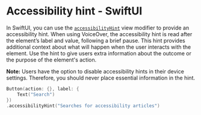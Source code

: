 # Accessibility hint - SwiftUI

In SwiftUI, you can use the [`accessibilityHint`](https://developer.apple.com/documentation/swiftui/view/accessibilityhint(_:)-3i2vu) view modifier to provide an accessibility hint. When using VoiceOver, the accessibility hint is read after the element’s label and value, following a brief pause. This hint provides additional context about what will happen when the user interacts with the element. Use the hint to give users extra information about the outcome or the purpose of the element's action.

**Note:** Users have the option to disable accessibility hints in their device settings. Therefore, you should never place essential information in the hint.

```swift
Button(action: {}, label: {
    Text("Search")
})
.accessibilityHint("Searches for accessibility articles")
```
